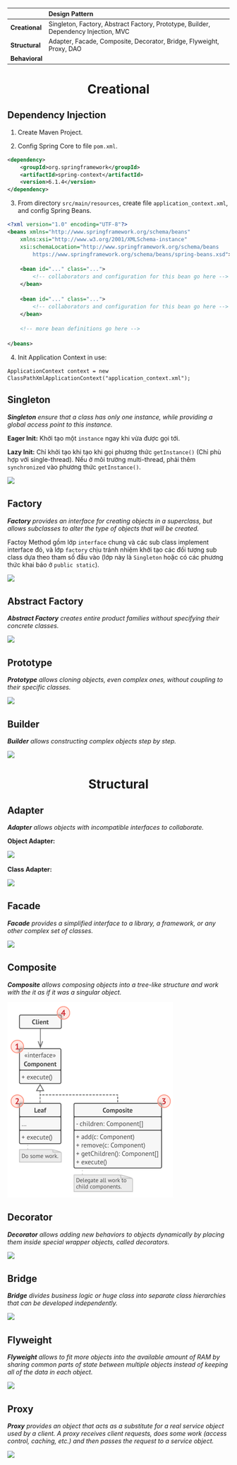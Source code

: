 |                | Design Pattern                                                                      |
| :------------- | :---------------------------------------------------------------------------------- |
| **Creational** | Singleton, Factory, Abstract Factory, Prototype, Builder, Dependency Injection, MVC |
| **Structural** | Adapter, Facade, Composite, Decorator, Bridge, Flyweight, Proxy, DAO                |
| **Behavioral** |                                                                                     |

<h1 align="center">Creational</h1>

<h2>Dependency Injection</h2>

1. Create Maven Project.

2. Config Spring Core to file `pom.xml`.

```xml
<dependency>
    <groupId>org.springframework</groupId>
    <artifactId>spring-context</artifactId>
    <version>6.1.4</version>
</dependency>
```

3. From directory `src/main/resources`, create file `application_context.xml`, and config Spring Beans.

```xml
<?xml version="1.0" encoding="UTF-8"?>
<beans xmlns="http://www.springframework.org/schema/beans"
	xmlns:xsi="http://www.w3.org/2001/XMLSchema-instance"
	xsi:schemaLocation="http://www.springframework.org/schema/beans
		https://www.springframework.org/schema/beans/spring-beans.xsd">

	<bean id="..." class="...">
		<!-- collaborators and configuration for this bean go here -->
	</bean>

	<bean id="..." class="...">
		<!-- collaborators and configuration for this bean go here -->
	</bean>

	<!-- more bean definitions go here -->

</beans>
```

4. Init Application Context in use:

```
ApplicationContext context = new ClassPathXmlApplicationContext("application_context.xml");
```

<h2>Singleton</h2>
<i><b>Singleton</b> ensure that a class has only one instance, while providing a global access point to this instance.</i>

<br>

**Eager Init:** Khởi tạo một `instance` ngay khi vừa được gọi tới.

**Lazy Init:** Chỉ khởi tạo khi tạo khi gọi phương thức `getInstance()` (Chỉ phù hợp với single-thread). Nếu ở môi trường multi-thread, phải thêm `synchronized` vào phương thức `getInstance()`.

![](https://refactoring.guru/images/patterns/diagrams/singleton/structure-en.png?id=4e4306d3a90f40d74c7a4d2d2506b8ec)

<h2>Factory</h2>
<i><b>Factory</b> provides an interface for creating objects in a superclass, but allows subclasses to alter the type of objects that will be created.</i>

<br>

Factoy Method gồm lớp `interface` chung và các sub class implement interface đó, và lớp `factory` chịu tránh nhiệm khởi tạo các đối tượng sub class dựa theo tham số đầu vào (lớp này là `Singleton` hoặc có các phương thức khai báo ở `public static`).

![](https://refactoring.guru/images/patterns/diagrams/factory-method/structure.png?id=4cba0803f42517cfe8548c9bc7dc4c9b)

<h2>Abstract Factory</h2>
<i><b>Abstract Factory</b> creates entire product families without specifying their concrete classes.</i>

![](https://refactoring.guru/images/patterns/diagrams/abstract-factory/structure.png?id=a3112cdd98765406af94595a3c5e7762)

<h2>Prototype</h2>
<i><b>Prototype</b> allows cloning objects, even complex ones, without coupling to their specific classes.</i>

![](https://refactoring.guru/images/patterns/diagrams/prototype/structure.png?id=088102c5e9785ff45debbbce86f4df81)

<h2>Builder</h2>
<i><b>Builder</b> allows constructing complex objects step by step.</i>

![](https://refactoring.guru/images/patterns/diagrams/builder/structure.png?id=fe9e23559923ea0657aa5fe75efef333)

<h1 align="center">Structural</h1>

<h2>Adapter</h2>
<i><b>Adapter</b> allows objects with incompatible interfaces to collaborate.</i>

**Object Adapter:**

![](https://refactoring.guru/images/patterns/diagrams/adapter/structure-object-adapter.png?id=33dffbe3aece294162440c7ddd3d5d4f)

**Class Adapter:**

![](https://refactoring.guru/images/patterns/diagrams/adapter/structure-class-adapter.png?id=e1c60240508146ed3b98ac562cc8e510)

<h2>Facade</h2>
<i><b>Facade</b> provides a simplified interface to a library, a framework, or any other complex set of classes.</i>

![](https://refactoring.guru/images/patterns/diagrams/facade/structure.png?id=258401362234ac77a2aaf1cde62339e7)

<h2>Composite</h2>
<i><b>Composite</b> allows composing objects into a tree-like structure and work with the it as if it was a singular object.</i>

![](composite.png)

<h2>Decorator</h2>
<i><b>Decorator</b> allows adding new behaviors to objects dynamically by placing them inside special wrapper objects, called decorators.</i>

![](https://refactoring.guru/images/patterns/diagrams/decorator/structure.png?id=8c95d894aecce5315cc1b12093a7ea0c)

<h2>Bridge</h2>
<i><b>Bridge</b> divides business logic or huge class into separate class hierarchies that can be developed independently.</i>

![](https://refactoring.guru/images/patterns/diagrams/bridge/structure-en.png?id=827afa4b40008dc29d26fe0f4d41b9cc)

<h2>Flyweight</h2>
<i><b>Flyweight</b> allows to fit more objects into the available amount of RAM by sharing common parts of state between multiple objects instead of keeping all of the data in each object.</i>

![](https://refactoring.guru/images/patterns/diagrams/flyweight/structure.png?id=c1e7e1748f957a4792822f902bc1d420)

<h2>Proxy</h2>
<i><b>Proxy</b> provides an object that acts as a substitute for a real service object used by a client. A proxy receives client requests, does some work (access control, caching, etc.) and then passes the request to a service object.</i>

![](https://refactoring.guru/images/patterns/diagrams/proxy/structure.png?id=f2478a82a84e1a1e512a8414bf1abd1c)
